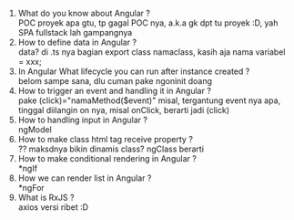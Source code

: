 1. What do you know about Angular ? <br>
POC proyek apa gtu, tp gagal POC nya, a.k.a gk dpt tu proyek :D, yah SPA fullstack lah gampangnya
1. How to define data in Angular ? <br>
data? di .ts nya bagian export class namaclass, kasih aja nama variabel = xxx;
1. In Angular What lifecycle you can run after instance created ? <br>
belom sampe sana, dlu cuman pake ngoninit doang
1. How to trigger an event and handling it in Angular ? <br>
pake (click)="namaMethod($event)" misal, tergantung event nya apa, tinggal diilangin on nya, misal onClick, berarti jadi (click)
1. How to handling input in Angular ? <br>
ngModel
1. How to make class html tag receive property ? <br>
?? maksdnya bikin dinamis class? ngClass berarti
1. How to make conditional rendering in Angular ? <br>
*ngIf
1. How we can render list in Angular ? <br>
*ngFor
1. What is RxJS ? <br>
axios versi ribet :D
